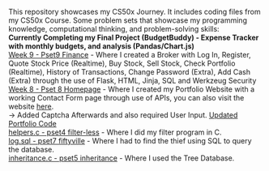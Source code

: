 This repository showcases my CS50x Journey.
It includes coding files from my CS50x Course.
Some problem sets that showcase my programming knowledge, computational thinking, and problem-solving skills:<br>
<strong>Currently Completing my Final Project (BudgetBuddy) - Expense Tracker with monthly budgets, and analysis (Pandas/Chart.js)</strong><br>
[Week 9 - Pset9 Finance](https://github.com/kenazczx/Harvard-CS50x/tree/main/Week%209%20(Flask)/finance) - Where I created a Broker with Log In, Register, Quote Stock Price (Realtime), Buy Stock, Sell Stock, Check Portfolio (Realtime), History of Transactions, Change Password (Extra), Add Cash (Extra) through the use of Flask, HTML, Jinja, SQL and Werkzeug Security<br>
[Week 8 - Pset 8 Homepage](https://github.com/kenazczx/Harvard-CS50x/tree/main/Week%208/pset8/homepage) - Where I created my Portfolio Website with a working Contact Form page through use of APIs, you can also visit the website [here](https://kenazczx.github.io/Portfolio/). <br>-> Added Captcha Afterwards and also required User Input. [Updated Portfolio Code](https://github.com/kenazczx/Portfolio)<br>
[helpers.c - pset4 filter-less](https://github.com/kenazczx/Harvard-CS50x/blob/main/Up%20to%20Week%207/C/pset4/filter-less/helpers.c) - Where I did my filter program in C.<br>
[log.sql - pset7 fiftyville](https://github.com/kenazczx/Harvard-CS50x/blob/main/Up%20to%20Week%207/SQL/pset7/fiftyville/log.sql) - Where I had to find the thief using SQL to query the database.<br>
[inheritance.c - pset5 inheritance](https://github.com/kenazczx/Harvard-CS50x/blob/main/Up%20to%20Week%207/C/pset5/inheritance/inheritance.c) - Where I used the Tree Database.
